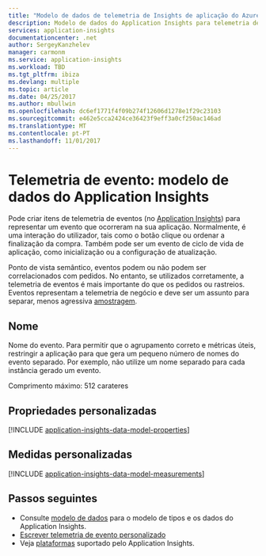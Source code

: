 ```yaml
---
title: "Modelo de dados de telemetria de Insights de aplicação do Azure - eventos de telemetria | Microsoft Docs"
description: Modelo de dados do Application Insights para telemetria de eventos
services: application-insights
documentationcenter: .net
author: SergeyKanzhelev
manager: carmonm
ms.service: application-insights
ms.workload: TBD
ms.tgt_pltfrm: ibiza
ms.devlang: multiple
ms.topic: article
ms.date: 04/25/2017
ms.author: mbullwin
ms.openlocfilehash: dc6ef1771f4f09b274f12606d1278e1f29c23103
ms.sourcegitcommit: e462e5cca2424ce36423f9eff3a0cf250ac146ad
ms.translationtype: MT
ms.contentlocale: pt-PT
ms.lasthandoff: 11/01/2017
---
```

# <a name="event-telemetry-application-insights-data-model"></a>Telemetria de evento: modelo de dados do Application Insights

Pode criar itens de telemetria de eventos (no [Application Insights](app-insights-overview.md)) para representar um evento que ocorreram na sua aplicação. Normalmente, é uma interação do utilizador, tais como o botão clique ou ordenar a finalização da compra. Também pode ser um evento de ciclo de vida de aplicação, como inicialização ou a configuração de atualização. 

Ponto de vista semântico, eventos podem ou não podem ser correlacionados com pedidos. No entanto, se utilizados corretamente, a telemetria de eventos é mais importante do que os pedidos ou rastreios. Eventos representam a telemetria de negócio e deve ser um assunto para separar, menos agressiva [amostragem](app-insights-api-filtering-sampling.md).

## <a name="name"></a>Nome

Nome do evento. Para permitir que o agrupamento correto e métricas úteis, restringir a aplicação para que gera um pequeno número de nomes do evento separado. Por exemplo, não utilize um nome separado para cada instância gerado um evento.

Comprimento máximo: 512 carateres

## <a name="custom-properties"></a>Propriedades personalizadas

[!INCLUDE [application-insights-data-model-properties](../../includes/application-insights-data-model-properties.md)]

## <a name="custom-measurements"></a>Medidas personalizadas

[!INCLUDE [application-insights-data-model-measurements](../../includes/application-insights-data-model-measurements.md)]

## <a name="next-steps"></a>Passos seguintes

- Consulte [modelo de dados](application-insights-data-model.md) para o modelo de tipos e os dados do Application Insights.
- [Escrever telemetria de evento personalizado](app-insights-api-custom-events-metrics.md#trackevent)
- Veja [plataformas](app-insights-platforms.md) suportado pelo Application Insights.
